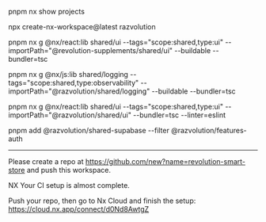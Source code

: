 pnpm nx show projects

npx create-nx-workspace@latest razvolution

pnpm nx g @nx/react:lib shared/ui --tags="scope:shared,type:ui" --importPath="@revolution-supplements/shared/ui" --buildable --bundler=tsc

pnpm nx g @nx/js:lib shared/logging --tags="scope:shared,type:observability" --importPath="@razvolution/shared/logging" --buildable --bundler=tsc

pnpm nx g @nx/react:lib shared/ui --tags="scope:shared,type:ui" --importPath="@razvolution/shared/ui" --bundler=tsc --linter=eslint


pnpm add @razvolution/shared-supabase --filter @razvolution/features-auth


---

Please create a repo at https://github.com/new?name=revolution-smart-store and push this workspace.

NX Your CI setup is almost complete.

Push your repo, then go to Nx Cloud and finish the setup: https://cloud.nx.app/connect/d0Nd8AwtgZ

